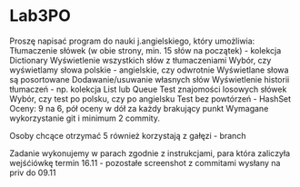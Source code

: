 # Lab3PO

Proszę napisać program do nauki j.angielskiego, który umożliwia:
Tłumaczenie słówek (w obie strony, min. 15 słów na początek) - kolekcja Dictionary
Wyświetlenie wszystkich słów z tłumaczeniami 
Wybór, czy wyświetlamy słowa polskie - angielskie, czy odwrotnie
Wyświetlane słowa są posortowane
Dodawanie/usuwanie własnych słów
Wyświetlenie historii tłumaczeń - np. kolekcja List lub Queue
Test znajomości losowych słówek
Wybór, czy test po polsku, czy po angielsku
Test bez powtórzeń - HashSet
Oceny: 9 na 6, pół oceny w dół za każdy brakujący punkt 
Wymagane wykorzystanie git i minimum 2 commity.

Osoby chcące otrzymać 5 również korzystają z gałęzi - branch

Zadanie wykonujemy w parach zgodnie z instrukcjami, para która zaliczyła wejśćiówkę termin 16.11 - pozostałe screenshot z commitami wysłany na priv do 09.11
